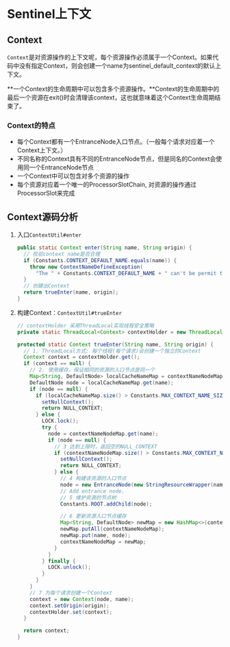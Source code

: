 # Sentinel上下文

## Context

`Context`是对资源操作的上下文呢，每个资源操作必须属于一个Context。如果代码中没有指定Context，则会创建一个name为sentinel_default_context的默认上下文。

**一个Context的生命周期中可以包含多个资源操作。**Context的生命周期中的最后一个资源在exit()时会清理该context，这也就意味着这个Context生命周期结束了。

### Context的特点

- 每个Context都有一个EntranceNode入口节点。（一般每个请求对应着一个Context上下文。）
- 不同名称的Context具有不同的EntranceNode节点，但是同名的Context会使用同一个EntranceNode节点
- 一个Context中可以包含对多个资源的操作
- 每个资源对应着一个唯一的ProcessorSlotChain, 对资源的操作通过ProcessorSlot来完成

## Context源码分析

1. 入口`ContextUtil#enter`

   ```java
   public static Context enter(String name, String origin) {
     // 检验context name是否合理
     if (Constants.CONTEXT_DEFAULT_NAME.equals(name)) {
       throw new ContextNameDefineException(
         "The " + Constants.CONTEXT_DEFAULT_NAME + " can't be permit to defined!");
     }
     // 创建出Context
     return trueEnter(name, origin);
   }
   ```

2. 构建Context：`ContextUtil#trueEnter`

   ```java
   // contextHolder 采用ThreadLocal实现线程安全策略
   private static ThreadLocal<Context> contextHolder = new ThreadLocal<>();
   ```

   

   ```java
   protected static Context trueEnter(String name, String origin) {
     // 1. ThreadLocal方式: 每个线程(每个请求)会创建一个独立的Context
     Context context = contextHolder.get();
     if (context == null) {
       // 2. 使用缓存，保证相同的资源的入口节点是同一个
       Map<String, DefaultNode> localCacheNameMap = contextNameNodeMap;
       DefaultNode node = localCacheNameMap.get(name);
       if (node == null) {
         if (localCacheNameMap.size() > Constants.MAX_CONTEXT_NAME_SIZE) {
           setNullContext();
           return NULL_CONTEXT;
         } else {
           LOCK.lock();
           try {
             node = contextNameNodeMap.get(name);
             if (node == null) {
               // 3 达到上限时，返回空的NULL_CONTEXT
               if (contextNameNodeMap.size() > Constants.MAX_CONTEXT_NAME_SIZE) {
                 setNullContext();
                 return NULL_CONTEXT;
               } else {
                 // 4 构建该资源的入口节点
                 node = new EntranceNode(new StringResourceWrapper(name, EntryType.IN), null);
                 // Add entrance node.
                 // 5 维护资源的节点树
                 Constants.ROOT.addChild(node);
   
                 // 6 更新资源入口节点缓存
                 Map<String, DefaultNode> newMap = new HashMap<>(contextNameNodeMap.size() + 1);
                 newMap.putAll(contextNameNodeMap);
                 newMap.put(name, node);
                 contextNameNodeMap = newMap;
               }
             }
           } finally {
             LOCK.unlock();
           }
         }
       }
       // 7 为每个请求创建一个Context
       context = new Context(node, name);
       context.setOrigin(origin);
       contextHolder.set(context);
     }
   
     return context;
   }
   
   ```

   


